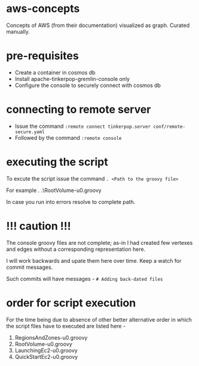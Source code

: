 # aws-concepts

Concepts of AWS (from their documentation) visualized as graph. Curated manually.

# pre-requisites

 * Create a container in cosmos db
 * Install apache-tinkerpop-gremlin-console only
 * Configure the console to securely connect with cosmos db
 
# connecting to remote server

 * Issue the command `:remote connect tinkerpop.server conf/remote-secure.yaml`
 * Followed by the command `:remote console`

# executing the script

To excute the script issue the command `. <Path to the groovy file>`

For example
. .\RootVolume-u0.groovy

In case you run into errors resolve to complete path.

# !!! caution !!!

The console groovy files are not complete; as-in I had created few vertexes and edges without a corresponding representation here.

I will work backwards and upate them here over time. Keep a watch for commit messages.

Such commits will have messages - `# Adding back-dated files`

# order for script execution

For the time being due to absence of other better alternative order in which the script files have to executed are listed here - 

  1. RegionsAndZones-u0.groovy
  2. RootVolume-u0.groovy
  3. LaunchingEc2-u0.groovy
  4. QuickStartEc2-u0.groovy